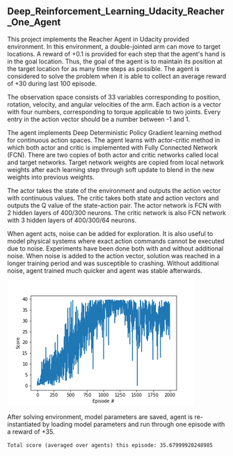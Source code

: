 ## Deep_Reinforcement_Learning_Udacity_Reacher_One_Agent


This project implements the Reacher Agent in Udacity provided environment. In this environment, a double-jointed arm can move to target locations. A reward of +0.1 is provided for each step that the agent's hand is in the goal location. Thus, the goal of the agent is to maintain its position at the target location for as many time steps as possible. The agent is considered to solve the problem when it is able to collect an average reward of +30 during last 100 episode.

The observation space consists of 33 variables corresponding to position, rotation, velocity, and angular velocities of the arm. Each action is a vector with four numbers, corresponding to torque applicable to two joints. Every entry in the action vector should be a number between -1 and 1.

The agent implements Deep Deterministic Policy Gradient learning method for continuous action spaces. The agent learns with actor-critic method in which both actor and critic is implemented with Fully Connected Network (FCN). There are two copies of both actor and critic networks called local and target networks. Target network weights are copied from local network weights after each learning step through soft update to blend in the new weights into previous weights.

The actor takes the state of the environment and outputs the action vector with continuous values. The critic takes both state and action vectors and outputs the Q value of the state-action pair. The actor network is FCN with 2 hidden layers of 400/300 neurons. The critic network is also FCN network with 3 hidden layers of 400/300/64 neurons. 

When agent acts, noise can be added for exploration. It is also useful to model physical systems where exact action commands cannot be executed due to noise. Experiments have been done both with and without additional noise. When noise is added to the action vector, solution was reached in a longer training period and was susceptible to crashing. Without additional noise, agent trained much quicker and agent was stable afterwards.


![](AverageScore.png)


After solving environment, model parameters are saved, agent is re-instantiated by loading model parameters and run through one episode with a reward of +35.

```
Total score (averaged over agents) this episode: 35.67999920248985
```


